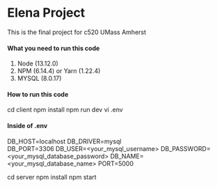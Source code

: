 # Elena Project

This is the final project for c520 UMass Amherst

#### What you need to run this code
1. Node (13.12.0)
2. NPM (6.14.4) or Yarn (1.22.4)
3. MYSQL (8.0.17)

####  How to run this code

cd client
npm install
npm run dev
vi .env
####  Inside of .env
DB_HOST=localhost
DB_DRIVER=mysql     
DB_PORT=3306
DB_USER=<your_mysql_username>
DB_PASSWORD=<your_mysql_database_password> 
DB_NAME=<your_mysql_database_name>
PORT=5000

cd server 
npm install
npm start


